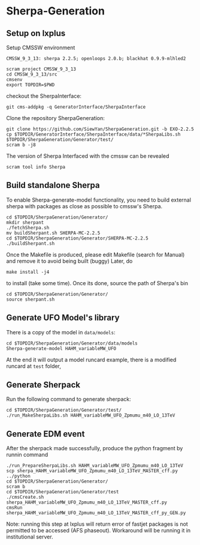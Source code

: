 # Sherpa-Generation

## Setup on lxplus

   Setup CMSSW environment
   ``` 
   CMSSW_9_3_13: sherpa 2.2.5; openloops 2.0.b; blackhat 0.9.9-mlhled2
   ```

   ```
   scram project CMSSW_9_3_13
   cd CMSSW_9_3_13/src
   cmsenv	 
   export TOPDIR=$PWD
   ```

   checkout the SherpaInterface: 

   ```
   git cms-addpkg -q GeneratorInterface/SherpaInterface
   ```
   
   Clone the repository SherpaGeneration:

   ```
   git clone https://github.com/SiewYan/SherpaGeneration.git -b EXO-2.2.5
   cp $TOPDIR/GeneratorInterface/SherpaInterface/data/*SherpaLibs.sh $TOPDIR/SherpaGeneration/Generator/test/
   scram b -j8
   ```
   
   The version of Sherpa Interfaced with the cmssw can be revealed

   ```
   scram tool info Sherpa
   ```
   
## Build standalone Sherpa

   To enable Sherpa-generate-model functionality, you need to build external sherpa with packages as close as possible to cmssw's Sherpa.
   
   ```
   cd $TOPDIR/SherpaGeneration/Generator/
   mkdir sherpant
   ./fetchSherpa.sh
   mv buildSherpant.sh SHERPA-MC-2.2.5
   cd $TOPDIR/SherpaGeneration/Generator/SHERPA-MC-2.2.5
   ./buildSherpant.sh
   ```
   
   Once the Makefile is produced, please edit Makefile (search for Manual) and remove it to avoid being built (buggy)
   Later, do
   
   ```
   make install -j4
   ```

   to install (take some time). Once its done, source the path of Sherpa's bin
   
   ```
   cd $TOPDIR/SherpaGeneration/Generator/
   source sherpant.sh
   ```
   
## Generate UFO Model's library

   There is a copy of the model in ```data/models```:
   
   ```
   cd $TOPDIR/SherpaGeneration/Generator/data/models
   Sherpa-generate-model HAHM_variableMW_UFO
   ```
   
   At the end it will output a model runcard example, there is a modified runcard at ```test``` folder,
   
## Generate Sherpack
   Run the following command to generate sherpack:
   
   ```
   cd $TOPDIR/SherpaGeneration/Generator/test/
   ./run_MakeSherpaLibs.sh HAHM_variableMW_UFO_Zpmumu_m40_LO_13TeV
   ```
   
## Generate EDM event

   After the sherpack made successfully, produce the python fragment by runnin command

   ```
   ./run_PrepareSherpaLibs.sh HAHM_variableMW_UFO_Zpmumu_m40_LO_13TeV
   scp sherpa_HAHM_variableMW_UFO_Zpmumu_m40_LO_13TeV_MASTER_cff.py ../python
   cd $TOPDIR/SherpaGeneration/Generator/
   scram b 
   cd $TOPDIR/SherpaGeneration/Generator/test
   ./cmsCreate.sh sherpa_HAHM_variableMW_UFO_Zpmumu_m40_LO_13TeV_MASTER_cff.py
   cmsRun sherpa_HAHM_variableMW_UFO_Zpmumu_m40_LO_13TeV_MASTER_cff_py_GEN.py
   ```
   
   Note: running this step at lxplus will return error of fastjet packages is not permitted to be accessed (AFS phaseout).
   Workaround will be running it in institutional server.
